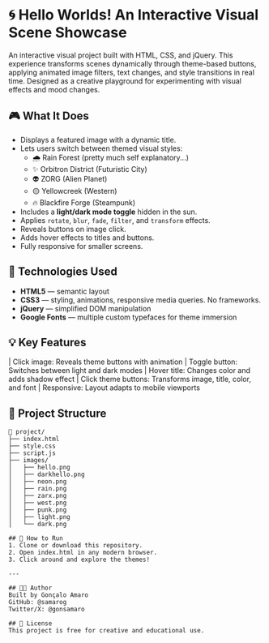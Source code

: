 ###
# 🌀 Hello Worlds! An Interactive Visual Scene Showcase

An interactive visual project built with HTML, CSS, and jQuery. This experience transforms scenes dynamically through theme-based buttons, applying animated image filters, text changes, and style transitions in real time. Designed as a creative playground for experimenting with visual effects and mood changes.

## 🎮 What It Does

- Displays a featured image with a dynamic title.
- Lets users switch between themed visual styles:
  - 🌧️ Rain Forest (pretty much self explanatory...)
  - ✨ Orbitron District (Futuristic City)
  - 👽 ZORG (Alien Planet)
  - 🟡 Yellowcreek (Western)
  - 🔥 Blackfire Forge (Steampunk)
- Includes a **light/dark mode toggle** hidden in the sun.
- Applies `rotate`, `blur`, `fade`, `filter`, and `transform` effects.
- Reveals buttons on image click.
- Adds hover effects to titles and buttons.
- Fully responsive for smaller screens.

## 🧪 Technologies Used

- **HTML5** — semantic layout
- **CSS3** — styling, animations, responsive media queries. No frameworks.
- **jQuery** — simplified DOM manipulation
- **Google Fonts** — multiple custom typefaces for theme immersion

## 💡 Key Features

| Click image: Reveals theme buttons with animation
| Toggle button: Switches between light and dark modes
| Hover title: Changes color and adds shadow effect
| Click theme buttons: Transforms image, title, color, and font
| Responsive: Layout adapts to mobile viewports

## 📂 Project Structure

```plaintext
📁 project/
├── index.html
├── style.css
├── script.js
├── images/
│   ├── hello.png
│   ├── darkhello.png
│   ├── neon.png
│   ├── rain.png
│   ├── zarx.png
│   ├── west.png
│   ├── punk.png
│   ├── light.png
│   └── dark.png

## 🚀 How to Run
1. Clone or download this repository.
2. Open index.html in any modern browser.
3. Click around and explore the themes!

---

## 👨‍🎨 Author
Built by Gonçalo Amaro
GitHub: @samarog
Twitter/X: @gonsamaro

## 📄 License
This project is free for creative and educational use.
